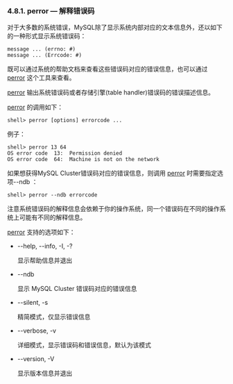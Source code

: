 ### 4.8.1. perror — 解释错误码

对于大多数的系统错误，MySQL除了显示系统内部对应的文本信息外，还以如下的一种形式显示系统错误码：

```shell
message ... (errno: #)
message ... (Errcode: #)
```

既可以通过系统的帮助文档来查看这些错误码对应的错误信息，也可以通过 [perror](#) 这个工具来查看。

[perror](#) 输出系统错误码或者存储引擎(table handler)错误码的错误描述信息。

[perror](#) 的调用如下：

```shell
shell> perror [options] errorcode ...
```

例子：

```shell
shell> perror 13 64
OS error code  13:  Permission denied
OS error code  64:  Machine is not on the network
```

如果想获得MySQL Cluster错误码对应的错误信息，则调用 [perror](#) 时需要指定选项--ndb ：

```shell
shell> perror --ndb errorcode
```

注意系统错误码的解释信息会依赖于你的操作系统，同一个错误码在不同的操作系统上可能有不同的解释信息。

[perror](#) 支持的选项如下：

* --help, --info, -I, -?

	显示帮助信息并退出

* --ndb

	显示 MySQL Cluster 错误码对应的错误信息

* --silent, -s

	精简模式，仅显示错误信息

* --verbose, -v

	详细模式，显示错误码和错误信息，默认为该模式

* --version, -V

	显示版本信息并退出

